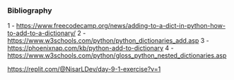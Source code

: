 ### Bibliography
1 - https://www.freecodecamp.org/news/adding-to-a-dict-in-python-how-to-add-to-a-dictionary/
2 - https://www.w3schools.com/python/python_dictionaries_add.asp
3 - https://phoenixnap.com/kb/python-add-to-dictionary
4 - https://www.w3schools.com/python/gloss_python_nested_dictionaries.asp




https://replit.com/@NisarLDev/day-9-1-exercise?v=1